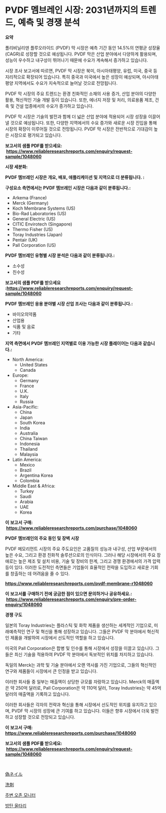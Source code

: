 <p><h1>PVDF 멤브레인 시장: 2031년까지의 트렌드, 예측 및 경쟁 분석</h1></p><p><strong>요약</strong></p>
<p><p>폴리비닐리덴 플루오라이드 (PVDF) 막 시장은 예측 기간 동안 14.5%의 연평균 성장율(CAGR)로 성장할 것으로 예상됩니다. PVDF 막은 산업 분야에서 다양하게 활용되며, 성능이 우수하고 내구성이 뛰어나기 때문에 수요가 계속해서 증가하고 있습니다.</p><p>시장 조사 보고서에 따르면, PVDF 막 시장은 북미, 아시아태평양, 유럽, 미국, 중국 등 지리적으로 확장되어 있습니다. 특히 중국과 미국에서 높은 성장이 예상되며, 아시아태평양 지역에서도 수요가 지속적으로 늘어날 것으로 전망됩니다.</p><p>PVDF 막 시장의 주요 트렌드는 환경 친화적인 소재의 사용 증가, 산업 분야의 다양한 활용, 혁신적인 기술 개발 등이 있습니다. 또한, 에너지 저장 및 처리, 의료용품 제조, 건축 및 건설 업종에서의 수요가 증가하고 있습니다.</p><p>PVDF 막 시장은 기술의 발전과 함께 더 넓은 산업 분야에 적용되어 시장 성장을 이끌어낼 것으로 예상됩니다. 또한, 다양한 지역에서의 수요 증가와 새로운 시장 진입을 통해 시장의 확장이 이루어질 것으로 전망됩니다. PVDF 막 시장은 전반적으로 기대감이 높은 시장으로 평가되고 있습니다.</p></p>
<p><strong>보고서의 샘플 PDF를 받으세요: &nbsp;<a href="https://www.reliableresearchreports.com/enquiry/request-sample/1048060">https://www.reliableresearchreports.com/enquiry/request-sample/1048060</a></strong></p>
<p><strong>시장 세분화:</strong></p>
<p><strong> PVDF 멤브레인 시장은 개요, 배포, 애플리케이션 및 지역으로 더 분류됩니다. :</strong></p>
<p><strong>구성요소 측면에서는 PVDF 멤브레인 시장은 다음과 같이 분류됩니다.:</strong></p>
<p><ul><li>Arkema (France)</li><li>Merck (Germany)</li><li>Koch Membrane Systems (US)</li><li>Bio-Rad Laboratories (US)</li><li>General Electric (US)</li><li>CITIC Envirotech (Singapore)</li><li>Thermo Fisher (US)</li><li>Toray Industries (Japan)</li><li>Pentair (UK)</li><li>Pall Corporation (US)</li></ul></p>
<p><strong> PVDF 멤브레인 유형별 시장 분석은 다음과 같이 분류됩니다.:</strong></p>
<p><ul><li>소수성</li><li>친수성</li></ul></p>
<p><strong>보고서의 샘플 PDF를 받으세요 :<a href="https://www.reliableresearchreports.com/enquiry/request-sample/1048060">https://www.reliableresearchreports.com/enquiry/request-sample/1048060</a></strong></p>
<p><strong> PVDF 멤브레인 응용 분야별 시장 산업 조사는 다음과 같이 분류됩니다.:</strong></p>
<p><ul><li>바이오의약품</li><li>산업용</li><li>식품 및 음료</li><li>기타</li></ul></p>
<p><strong>지역 측면에서 PVDF 멤브레인 지역별로 이용 가능한 시장 플레이어는 다음과 같습니다.:</strong></p>
<p><ul>
    <li>
        North America:
        <ul>
            <li>United States</li>
            <li>Canada</li>
        </ul>
    </li>
    <li>
        Europe:
        <ul>
            <li>Germany</li>
            <li>France</li>
            <li>U.K.</li>
            <li>Italy</li>
            <li>Russia</li>
        </ul>
    </li>
    <li>
        Asia-Pacific:
        <ul>
            <li>China</li>
            <li>Japan</li>
            <li>South Korea</li>
            <li>India</li>
            <li>Australia</li>
            <li>China Taiwan</li>
            <li>Indonesia</li>
            <li>Thailand</li>
            <li>Malaysia</li>
        </ul>
    </li>
    <li>
        Latin America:
        <ul>
            <li>Mexico</li>
            <li>Brazil</li>
            <li>Argentina Korea</li>
            <li>Colombia</li>
        </ul>
    </li>
    <li>
        Middle East & Africa:
        <ul>
            <li>Turkey</li>
            <li>Saudi</li>
            <li>Arabia</li>
            <li>UAE</li>
            <li>Korea</li>
        </ul>
    </li>
    </ul></p>
<p><strong>이 보고서 구매: &nbsp;<a href="https://www.reliableresearchreports.com/purchase/1048060">https://www.reliableresearchreports.com/purchase/1048060</a></strong></p>
<p><strong>PVDF 멤브레인의 주요 동인 및 장벽 시장</strong></p>
<p><p>PVDF 메모리먼트 시장의 주요 주도요인은 고품질의 성능과 내구성, 산업 부문에서의 높은 수요, 그리고 환경 친화적 솔루션으로의 인식이다. 그러나 해당 시장에서의 주요 장애로는 높은 제조 및 설치 비용, 기술 및 장비의 한계, 그리고 경쟁 환경에서의 가격 압력 등이 있다. 이러한 도전적인 측면들은 기업들이 효율적인 전략을 도입하고 새로운 기회를 창출하는 데 어려움을 줄 수 있다.</p></p>
<p><strong><a href="https://www.reliableresearchreports.com/pvdf-membrane-r1048060">https://www.reliableresearchreports.com/pvdf-membrane-r1048060</a></strong></p>
<p><strong>이 보고서를 구매하기 전에 궁금한 점이 있으면 문의하거나 공유하세요.: &nbsp;<a href="https://www.reliableresearchreports.com/enquiry/pre-order-enquiry/1048060">https://www.reliableresearchreports.com/enquiry/pre-order-enquiry/1048060</a></strong></p>
<p><strong>경쟁 구도</strong></p>
<p><p>일본의 Toray Industries는 플라스틱 및 화학 제품을 생산하는 세계적인 기업으로, 미래예측적인 연구 및 혁신을 통해 성장하고 있습니다. 그들은 PVDF 막 분야에서 혁신적인 제품을 개발하여 시장에서 선도적인 역할을 하고 있습니다.</p><p>미국의 Pall Corporation은 합병 및 인수를 통해 시장에서 성장을 이끌고 있습니다. 그들은 최신 기술을 적용하여 PVDF 막 분야에서 독보적인 위치를 차지하고 있습니다.</p><p>독일의 Merck는 과학 및 기술 분야에서 오랜 역사를 가진 기업으로, 그들의 혁신적인 연구와 제품들이 시장에서 큰 인정을 받고 있습니다.</p><p>이러한 회사들 중 일부는 매출액이 상당한 규모를 자랑하고 있습니다. Merck의 매출액은 약 250억 달러로, Pall Corporation은 약 110억 달러, Toray Industries는 약 45억 달러의 매출액을 기록하고 있습니다.</p><p>이러한 회사들은 각자의 전략과 혁신을 통해 시장에서 선도적인 위치를 유지하고 있으며, PVDF 막 시장의 성장에 큰 기여를 하고 있습니다. 이들은 향후 시장에서 더욱 발전하고 성장할 것으로 전망되고 있습니다.</p></p>
<p><strong>이 보고서 구매: &nbsp; <a href="https://www.reliableresearchreports.com/purchase/1048060">https://www.reliableresearchreports.com/purchase/1048060</a></strong></p>
<p><strong>보고서의 샘플 PDF를 받으세요: &nbsp;<a href="https://www.reliableresearchreports.com/enquiry/request-sample/1048060">https://www.reliableresearchreports.com/enquiry/request-sample/1048060</a></strong><strong></strong></p>
<p>&nbsp;</p>
<p><p><a href="https://medium.com/@rusty-marie2024/%E5%81%BD%E3%81%AE%E7%88%AA%E5%B8%82%E5%A0%B4%E3%81%AE%E5%B1%95%E6%9C%9B-%E6%A5%AD%E7%95%8C%E3%81%AE%E6%A6%82%E8%A6%81%E3%81%A8%E4%BA%88%E6%B8%AC-2024%E5%B9%B4%E3%81%8B%E3%82%892031%E5%B9%B4-28fd3f4a74ee">偽ネイル</a></p><p><a href="https://medium.com/@josephee58/%E6%B4%97%E5%89%A4%E3%81%AE%E5%B8%82%E5%A0%B4%E6%8C%87%E6%A8%99%E3%81%AE%E8%A7%A3%E8%AA%AD-%E5%B8%82%E5%A0%B4%E3%82%B7%E3%82%A7%E3%82%A2-%E3%83%88%E3%83%AC%E3%83%B3%E3%83%89-%E6%88%90%E9%95%B7%E3%83%91%E3%82%BF%E3%83%BC%E3%83%B3-aef1596224a8">洗剤</a></p><p><a href="https://medium.com/@tomienow676/%EC%A3%BC%EB%B3%80-%EC%98%A4%EC%A1%B4-%EB%AA%A8%EB%8B%88%ED%84%B0-%EC%8B%9C%EC%9E%A5-%EB%B3%B4%EA%B3%A0%EC%84%9C%EB%8A%94-%EC%9D%B4-%EC%8B%9C%EC%9E%A5%EC%9D%98-%EC%B5%9C%EC%8B%A0-%EB%8F%99%ED%96%A5%EA%B3%BC-%EC%84%B1%EC%9E%A5-%EA%B8%B0%ED%9A%8C%EB%A5%BC-%EB%B3%B4%EC%97%AC%EC%A4%8D%EB%8B%88%EB%8B%A4-76ae951a1f36">주변 오존 모니터</a></p><p><a href="https://medium.com/@gummibear5656757/%EC%B4%9D%EC%95%8C-%EB%B0%A9%EC%96%B4-%EC%9A%B8%ED%83%80%EB%A6%AC-%EC%8B%9C%EC%9E%A5-%EC%A0%90%EC%9C%A0%EC%9C%A8-%EC%A7%84%ED%99%94-%EB%B0%8F-%EC%8B%9C%EC%9E%A5-%EC%84%B1%EC%9E%A5-%ED%8A%B8%EB%A0%8C%EB%93%9C-2024-2031-d0b91ab035b6">방탄 울타리</a></p></p>